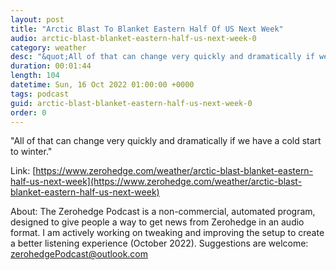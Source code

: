 ```yaml
---
layout: post
title: "Arctic Blast To Blanket Eastern Half Of US Next Week"
audio: arctic-blast-blanket-eastern-half-us-next-week-0
category: weather
desc: "&quot;All of that can change very quickly and dramatically if we have a cold start to winter.&quot; "
duration: 00:01:44
length: 104
datetime: Sun, 16 Oct 2022 01:00:00 +0000
tags: podcast
guid: arctic-blast-blanket-eastern-half-us-next-week-0
order: 0
---
```

&quot;All of that can change very quickly and dramatically if we have a cold start to winter.&quot; 

Link: [https://www.zerohedge.com/weather/arctic-blast-blanket-eastern-half-us-next-week](https://www.zerohedge.com/weather/arctic-blast-blanket-eastern-half-us-next-week)

About: The Zerohedge Podcast is a non-commercial, automated program, designed to give people a way to get news from Zerohedge in an audio format.  I am actively working on tweaking and improving the setup to create a better listening experience (October 2022).  Suggestions are welcome: [zerohedgePodcast@outlook.com](mailto:zerohedgePodcast@outlook.com)